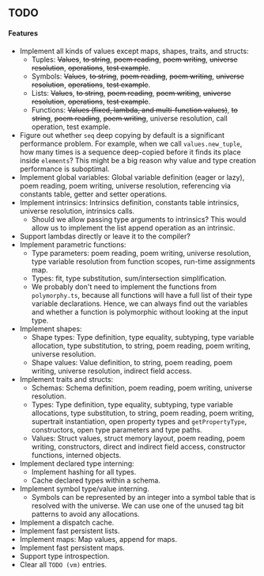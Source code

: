## TODO

#### Features

- Implement all kinds of values except maps, shapes, traits, and structs:
  - Tuples: ~~Values~~, ~~to string~~, ~~poem reading~~, ~~poem writing~~, ~~universe resolution~~, ~~operations~~, ~~test example~~.
  - Symbols: ~~Values~~, ~~to string~~, ~~poem reading~~, ~~poem writing~~, ~~universe resolution~~, ~~operations~~, ~~test example~~.
  - Lists: ~~Values~~, ~~to string~~, ~~poem reading~~, ~~poem writing~~, ~~universe resolution~~, ~~operations~~, ~~test example~~.
  - Functions: ~~Values (fixed, lambda, and multi-function values)~~, ~~to string~~, ~~poem reading~~, ~~poem writing~~, universe resolution, call operation, test example.
- Figure out whether `seq` deep copying by default is a significant performance problem. For example, when we call `values.new_tuple`, how many times is a sequence deep-copied before it finds its place inside `elements`? This might be a big reason why value and type creation performance is suboptimal.
- Implement global variables: Global variable definition (eager or lazy), poem reading, poem writing, universe resolution, referencing via constants table, getter and setter operations.
- Implement intrinsics: Intrinsics definition, constants table intrinsics, universe resolution, intrinsics calls.
  - Should we allow passing type arguments to intrinsics? This would allow us to implement the list append operation as an intrinsic.
- Support lambdas directly or leave it to the compiler?
- Implement parametric functions:
  - Type parameters: poem reading, poem writing, universe resolution, type variable resolution from function scopes, run-time assignments map.
  - Types: fit, type substitution, sum/intersection simplification.
  - We probably don't need to implement the functions from `polymorphy.ts`, because all functions will have a full list of their type variable declarations. Hence, we can always find out the variables and whether a function is polymorphic without looking at the input type.
- Implement shapes:
  - Shape types: Type definition, type equality, subtyping, type variable allocation, type substitution, to string, poem reading, poem writing, universe resolution.
  - Shape values: Value definition, to string, poem reading, poem writing, universe resolution, indirect field access.
- Implement traits and structs:
  - Schemas: Schema definition, poem reading, poem writing, universe resolution.
  - Types: Type definition, type equality, subtyping, type variable allocations, type substitution, to string, poem reading, poem writing, supertrait instantiation, open property types and `getPropertyType`, constructors, open type parameters and type paths.
  - Values: Struct values, struct memory layout, poem reading, poem writing, constructors, direct and indirect field access, constructor functions, interned objects.
- Implement declared type interning:
  - Implement hashing for all types. 
  - Cache declared types within a schema.
- Implement symbol type/value interning.
  - Symbols can be represented by an integer into a symbol table that is resolved with the universe. We can use one of the unused tag bit patterns to avoid any allocations.
- Implement a dispatch cache.
- Implement fast persistent lists.
- Implement maps: Map values, append for maps.
- Implement fast persistent maps.
- Support type introspection.
- Clear all `TODO (vm)` entries.
